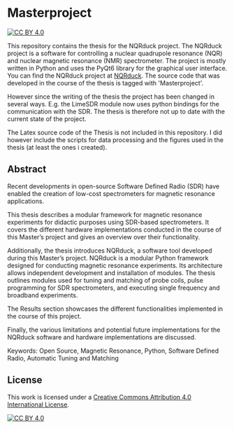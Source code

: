  # Masterproject
 [![CC BY 4.0][cc-by-shield]][cc-by]

This repository contains the thesis for the NQRduck project. The NQRduck project is a software for controlling a nuclear quadrupole resonance (NQR) and nuclear magnetic resonance (NMR) spectrometer. The project is mostly written in Python and uses the PyQt6 library for the graphical user interface. You can find the NQRduck project at [NQRduck](https://github.com/nqrduck). The source code that was developed in the course of the thesis is tagged with 'Masterproject'.

However since the writing of the thesis the project has been changed in several ways. E.g. the LimeSDR module now uses python bindings for the communication with the SDR. The thesis is therefore not up to date with the current state of the project.

The Latex source code of the Thesis is not included in this repository. I did however include the scripts for data processing and the figures used in the thesis (at least the ones i created).

## Abstract
Recent developments in open-source Software Defined Radio (SDR) have enabled the creation of low-cost spectrometers for magnetic resonance applications.

This thesis describes a modular framework for magnetic resonance experiments for didactic purposes using SDR-based spectrometers. It covers the different hardware implementations conducted in the course of this Master’s project and gives an overview over their functionality. 

Additionally, the thesis introduces NQRduck, a software tool developed during this Master’s project. NQRduck is a modular Python framework designed for conducting magnetic resonance experiments. Its architecture allows independent development and installation of modules. The thesis outlines modules used for tuning and matching of probe coils, pulse programming for SDR spectrometers, and executing single frequency and broadband experiments.

The Results section showcases the different functionalities implemented in the course of this project.

Finally, the various limitations and potential future implementations for the NQRduck software and hardware implementations are discussed.

Keywords: Open Source, Magnetic Resonance, Python, Software Defined Radio, Automatic Tuning and Matching

## License

This work is licensed under a
[Creative Commons Attribution 4.0 International License][cc-by].

[![CC BY 4.0][cc-by-image]][cc-by]

[cc-by]: http://creativecommons.org/licenses/by/4.0/
[cc-by-image]: https://i.creativecommons.org/l/by/4.0/88x31.png
[cc-by-shield]: https://img.shields.io/badge/License-CC%20BY%204.0-lightgrey.svg


